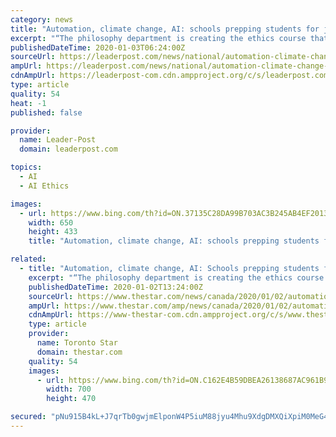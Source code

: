 ```yaml
---
category: news
title: "Automation, climate change, AI: schools prepping students for jobs of the future"
excerpt: "“The philosophy department is creating the ethics course that the business people and the engineering people who are doing AI will be exposed to, which is a much deeper, deeper way of thinking about it,” Pitt said. This report by The Canadian Press was first published Jan. 2, 2020. Put yourself in a juror’s shoes: Here is the full ..."
publishedDateTime: 2020-01-03T06:24:00Z
sourceUrl: https://leaderpost.com/news/national/automation-climate-change-ai-schools-prepping-students-for-jobs-of-the-future/wcm/b1116456-4d1f-4b33-855a-a613c9cf6ba8
ampUrl: https://leaderpost.com/news/national/automation-climate-change-ai-schools-prepping-students-for-jobs-of-the-future/wcm/b1116456-4d1f-4b33-855a-a613c9cf6ba8/amp
cdnAmpUrl: https://leaderpost-com.cdn.ampproject.org/c/s/leaderpost.com/news/national/automation-climate-change-ai-schools-prepping-students-for-jobs-of-the-future/wcm/b1116456-4d1f-4b33-855a-a613c9cf6ba8/amp
type: article
quality: 54
heat: -1
published: false

provider:
  name: Leader-Post
  domain: leaderpost.com

topics:
  - AI
  - AI Ethics

images:
  - url: https://www.bing.com/th?id=ON.37135C28DA99B703AC3B245AB4EF2013
    width: 650
    height: 433
    title: "Automation, climate change, AI: schools prepping students for jobs of the future"

related:
  - title: "Automation, climate change, AI: Schools prepping students for jobs of the future"
    excerpt: "“The philosophy department is creating the ethics course that the business people and the engineering people who are doing AI will be exposed to, which is a much deeper, deeper way of thinking about it,” Pitt said."
    publishedDateTime: 2020-01-02T13:24:00Z
    sourceUrl: https://www.thestar.com/news/canada/2020/01/02/automation-climate-change-ai-schools-prepping-students-for-jobs-of-the-future.html
    ampUrl: https://www.thestar.com/amp/news/canada/2020/01/02/automation-climate-change-ai-schools-prepping-students-for-jobs-of-the-future.html
    cdnAmpUrl: https://www-thestar-com.cdn.ampproject.org/c/s/www.thestar.com/amp/news/canada/2020/01/02/automation-climate-change-ai-schools-prepping-students-for-jobs-of-the-future.html
    type: article
    provider:
      name: Toronto Star
      domain: thestar.com
    quality: 54
    images:
      - url: https://www.bing.com/th?id=ON.C162E4B59DBEA26138687AC961B96151
        width: 700
        height: 470

secured: "pNu915B4kL+J7qrTb0gwjmElponW4P5iuM88jyu4Mhu9XdgDMXQiXpiM0MeG45ibTY7q4qv4s4SKk42A3RKEgrlHqIaYIsQ9h+nIRRCxyAN0nZ6cTdwb0cnJpd1AcmoLqigDiENa6DLaXLMe5zPFD1ztGYcY7JRwuU9dd5K8hq80YnVR7d8IfqSQNYj0H96nmrU1TTmoODsO0RkXvaAR2+PGZJCXtaqabx1piFbknXbE5v/L2gjivXgFVo+xxx9Mfl5ygvFXgJDr5FGO35t9ug==;3kTBVXKNJY/1dDZlnAq5dg=="
---
```


